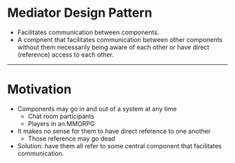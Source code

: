 # Mediator Design Pattern

- Facilitates communication between components.
- A compnent that facilitates communication between other components without them necessarily being aware of each other or have direct (reference) access to each other.

---

# Motivation

- Components may go in and out of a system at any time
  - Chat room participants
  - Players in an MMORPG
- It makes no sense for them to have direct reference to one another
  - Those reference may go dead
- Solution: have them all refer to some central component that facilitates communication.
